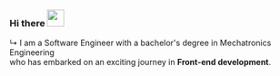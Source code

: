 ### Hi there <img src="https://media.giphy.com/media/hvRJCLFzcasrR4ia7z/giphy.gif" width="30" >

↳ I am a Software Engineer with a bachelor's degree in Mechatronics Engineering<br>
who has embarked on an exciting journey in <b>Front-end development</b>.

<!--
**pedro4r/pedro4r** is a ✨ _special_ ✨ repository because its `README.md` (this file) appears on your GitHub profile.

Here are some ideas to get you started:

- 🔭 I’m currently working on ...
- 🌱 I’m currently learning ...
- 👯 I’m looking to collaborate on ...
- 🤔 I’m looking for help with ...
- 💬 Ask me about ...
- 📫 How to reach me: ...
- 😄 Pronouns: ...
- ⚡ Fun fact: ...
-->
